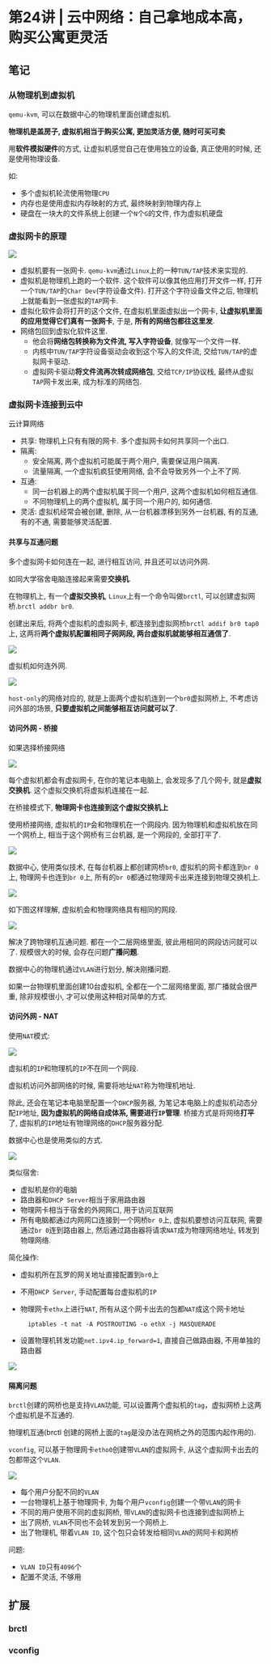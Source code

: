 # 第24讲 | 云中网络：自己拿地成本高，购买公寓更灵活

## 笔记

### 从物理机到虚拟机

`qemu-kvm`, 可以在数据中心的物理机里面创建虚拟机.

**物理机是盖房子, 虚拟机相当于购买公寓, 更加灵活方便, 随时可买可卖**

用**软件模拟硬件**的方式, 让虚拟机感觉自己在使用独立的设备, 真正使用的时候, 还是使用物理设备.

如:

* 多个虚拟机轮流使用物理`CPU`
* 内存也是使用虚拟内存映射的方式, 最终映射到物理内存上
* 硬盘在一块大的文件系统上创建一个`N`个`G`的文件, 作为虚拟机硬盘

### 虚拟网卡的原理

![](./img/24_01.jpg)

* 虚拟机要有一张网卡. `qemu-kvm`通过`Linux`上的一种`TUN/TAP`技术来实现的.
* 虚拟机是物理机上跑的一个软件. 这个软件可以像其他应用打开文件一样, 打开一个`TUN/TAP`的`Char Dev`(字符设备文件). 打开这个字符设备文件之后, 物理机上就能看到一张虚拟的`TAP`网卡.
* 虚拟化软件会将打开的这个文件, 在虚拟机里面虚拟出一个网卡, **让虚拟机里面的应用觉得它们真有一张网卡**, 于是, **所有的网络包都往这里发**.
* 网络包回到虚拟化软件这里. 
	* 他会将**网络包转换称为文件流, 写入字符设备**, 就像写一个文件一样. 
	* 内核中`TUN/TAP`字符设备驱动会收到这个写入的文件流, 交给`TUN/TAP`的虚拟网卡驱动. 
	* 虚拟网卡驱动**将文件流再次转成网络包**, 交给`TCP/IP`协议栈, 最终从虚拟`TAP`网卡发出来, 成为标准的网络包.

### 虚拟网卡连接到云中

云计算网络

* 共享: 物理机上只有有限的网卡. 多个虚拟网卡如何共享同一个出口.
* 隔离:
	* 安全隔离, 两个虚拟机可能属于两个用户, 需要保证用户隔离.
	* 流量隔离, 一个虚拟机疯狂使用网络, 会不会导致另外一个上不了网.
* 互通:
	* 同一台机器上的两个虚拟机属于同一个用户, 这两个虚拟机如何相互通信.
	* 不同物理机上的两个虚拟机, 属于同一个用户的, 如何通信.
* 灵活: 虚拟机经常会被创建, 删除, 从一台机器漂移到另外一台机器, 有的互通, 有的不通, 需要能够灵活配置.

#### 共享与互通问题

多个虚拟网卡如何连在一起, 进行相互访问, 并且还可以访问外网.

如同大学宿舍电脑连接起来需要**交换机**.

在物理机上, 有一个**虚拟交换机**, `Linux`上有一个命令叫做`brctl`, 可以创建虚拟网桥.`brctl addbr br0`. 

创建出来后, 将两个虚拟机的虚拟网卡, 都连接到虚拟网桥`brctl addif br0 tap0`上, 这两将**两个虚拟机配置相同子网网段, 两台虚拟机就能够相互通信了**.

![](./img/24_02.jpg)

虚拟机如何连外网.

![](./img/24_03.jpg)

`host-only`的网络对应的, 就是上面两个虚拟机连到一个`br0`虚拟网桥上, 不考虑访问外部的场景, **只要虚拟机之间能够相互访问就可以了**.

#### 访问外网 - 桥接

如果选择桥接网络

![](./img/24_04.jpg)

每个虚拟机都会有虚拟网卡, 在你的笔记本电脑上, 会发现多了几个网卡, 就是**虚拟交换机**. 这个虚拟交换机将虚拟机连接在一起. 

在桥接模式下, **物理网卡也连接到这个虚拟交换机上**

使用桥接网络, 虚拟机的`IP`会和物理机在一个网段内. 因为物理机和虚拟机放在同一个网桥上, 相当于这个网桥有三台机器, 是一个网段的, 全部打平了.

![](./img/24_05.jpg)

数据中心, 使用类似技术, 在每台机器上都创建网桥`br0`, 虚拟机的网卡都连到`br 0`上, 物理网卡也连到`br 0`上, 所有的`br 0`都通过物理网卡出来连接到物理交换机上.

![](./img/24_06.jpg)

如下图这样理解, 虚拟机会和物理网络具有相同的网段.

![](./img/24_07.jpg)

解决了跨物理机互通问题. 都在一个二层网络里面, 彼此用相同的网段访问就可以了. 规模很大的时候, 会存在问题**广播问题**.

数据中心的物理机通过`VLAN`进行划分, 解决刚播问题.

如果一台物理机里面创建10台虚拟机, 全都在一个二层网络里面, 那广播就会很严重, 除非规模很小, 才可以使用这种相对简单的方式.

#### 访问外网 - NAT

使用`NAT`模式:

![](./img/24_08.jpg)

虚拟机的`IP`和物理机的`IP`不在同一个网段.

虚拟机访问外部网络的时候, 需要将地址`NAT`称为物理机地址.

除此, 还会在笔记本电脑里配置一个`DHCP`服务器, 为笔记本电脑上的虚拟机动态分配`IP`地址, **因为虚拟机的网络自成体系, 需要进行`IP`管理**. 桥接方式是将网络**打平**了, 虚拟机的`IP`地址有物理网络的`DHCP`服务器分配.

数据中心也是使用类似的方式.

![](./img/24_09.jpg)

类似宿舍:

* 虚拟机是你的电脑
* 路由器和`DHCP Server`相当于家用路由器
* 物理网卡相当于宿舍的外网网口, 用于访问互联网
* 所有电脑都通过内网网口连接到一个网桥`br 0`上, 虚拟机要想访问互联网, 需要通过`br 0`连到路由器上, 然后通过路由器将请求`NAT`成为物理网络地址, 转发到物理网络.

简化操作:

* 虚拟机所在瓦罗的网关地址直接配置到`br0`上
* 不用`DHCP Server`, 手动配置每台虚拟机的`IP`
* 物理网卡`ethx`上进行`NAT`, 所有从这个网卡出去的包都`NAT`成这个网卡地址

		iptables -t nat -A POSTROUTING -o ethX -j MASQUERADE
* 设置物理机转发功能`net.ipv4.ip_forward=1`, 直接自己做路由器, 不用单独的路由器

![](./img/24_10.jpg)

#### 隔离问题

`brctl`创建的网桥也是支持`VLAN`功能, 可以设置两个虚拟机的`tag`，虚拟网桥上这两个虚拟机是不互通的.

物理机互通(brctl 创建的网桥上面的`tag`是没办法在网桥之外的范围内起作用的).

`vconfig`, 可以基于物理网卡`etho0`创建带`VLAN`的虚拟网卡, 从这个虚拟网卡出去的包都带这个`VLAN`.

![](./img/24_11.jpg)

* 每个用户分配不同的`VLAN`
* 一台物理机上基于物理网卡, 为每个用户`vconfig`创建一个带`VLAN`的网卡
* 不同的用户使用不同的虚拟网桥, 带`VLAN`的虚拟网卡也连接到虚拟网桥上
* 出了网桥, `VLAN`不同也不会转发到另一个网桥上.
* 出了物理机, 带着`VLAN ID`, 这个包只会转发给相同`VLAN`的网阿卡和网桥

问题:

* `VLAN ID`只有`4096`个
* 配置不灵活, 不够用

## 扩展

### brctl

### vconfig